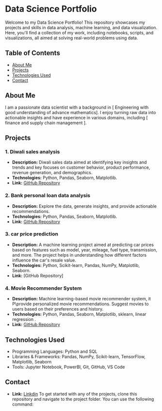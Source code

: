 # Data Science Portfolio

Welcome to my Data Science Portfolio! This repository showcases my projects and skills in data analysis, machine learning, and data visualization. Here, you'll find a collection of my work, including notebooks, scripts, and visualizations, all aimed at solving real-world problems using data.

## Table of Contents

- [About Me](#about-me)
- [Projects](#projects)
- [Technologies Used](#technologies-used)
- [Contact](#contact)

## About Me

I am a passionate data scientist with a background in [ Engineering with good understanding of advance mathematics]. I enjoy turning raw data into actionable insights and have experience in various domains, including [ finance and supply chain management ]. 

## Projects

### 1. Diwali sales analysis
- **Description:** Diwali sales data aimed at identifying key insights and trends and key focuses on customer behavior, product performance, revenue generation, and demographics.
- **Technologies:** Python, Pandas, Seaborn, Matplotlib.
- **Link:** [GitHub Repository](https://github.com/rksoni5967/Diwali-sales-analysis-.git)

### 2. Bank personal loan data analysis
- **Description:** Explore the data, generate insights, and provide actionable recommendations.
- **Technologies:** Python, Pandas, Seaborn, Matplotlib.
- **Link:** [GitHub Repository](https://github.com/rksoni5967/finance-data-analysis.git)

### 3. car price prediction
- **Description:**  A machine learning project aimed at predicting car prices based on features such as model, year, mileage, fuel type, transmission, and more. The project helps in understanding how different factors influence the car's resale value.
- **Technologies:** Python, Scikit-learn, Pandas, NumPy, Matplotlib, Seaborn.
- **Link:** [GitHub Repository]


### 4. Movie Recommender System
- **Description:** Machine learning-based movie recommender system, it P\provide personalized movie recommendations. Suggest movies to users based on their preferences and history.
- **Technologies:** Python, Pandas, Seaborn, Matplotlib, sklearn, linear regression .
- **Link:** [GitHub Repository](-----------)


## Technologies Used

- Programming Languages: Python and SQL
- Libraries & Frameworks: Pandas, NumPy, Scikit-learn, TensorFlow, Matplotlib, Seaborn
- Tools: Jupyter Notebook, PowerBI, Git, GitHub, VS Code

## Contact
- **Link:** [Linkdin](https://www.linkedin.com/in/rakesh-soni-2093881a1/)
To get started with any of the projects, clone this repository and navigate to the project folder. You can use the following command:
